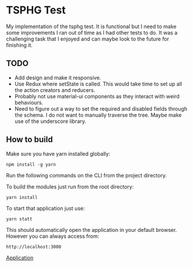 # TSPHG Test

My implementation of the tsphg test. It is functional but I need to make some improvements I ran out of time as I had other tests to do. It was a challenging task that I enjoyed and can maybe look to the future for finishing it.

## TODO

* Add design and make it responsive.
* Use Redux where setState is called. This would take time to set up all the action creators and reducers.
* Probably not use material-ui components as they interact with weird behaviours.
* Need to figure out a way to set the required and disabled fields through the schema. I do not want to manually traverse the tree. Maybe make use of the underscore library.

## How to build

Make sure you have yarn installed globally:

    npm install -g yarn

Run the following commands on the CLI from the project directory.

To build the modules just run from the root directory:

    yarn install

To start that application just use:

    yarn statt
    
This should automatically open the application in your default browser. However you can always access from:

    http://localhost:3000

[Application](http:/localhost:3000)